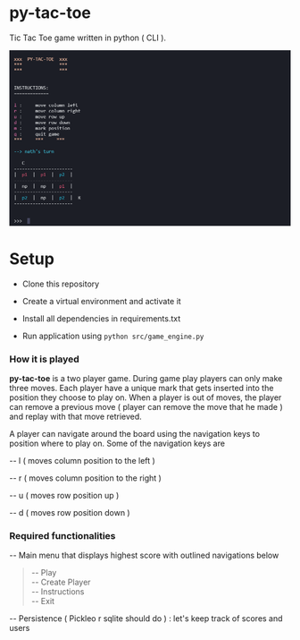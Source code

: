 # py-tac-toe

Tic Tac Toe game written in python ( CLI ).

![py-tac-toe game (cli)](assets/image/py-tac-toe.png)

# Setup

- Clone this repository

- Create a virtual environment and activate it

- Install all dependencies in requirements.txt

- Run application using `python src/game_engine.py`

### How it is played

**py-tac-toe** is a two player game. During game play players can only make three moves.
Each player have a unique mark that gets inserted into the position they
choose to play on. When a player is out of moves, the player can remove a previous move ( player can remove the move that he made ) and replay with that move retrieved.

A player can navigate around the board using the navigation keys to position where to play on. Some of the navigation keys are

-- l ( moves column position to the left )

-- r ( moves column position to the right )

-- u ( moves row position up )

-- d ( moves row position down )

### Required functionalities    

-- Main menu that displays highest score with outlined navigations below

> -- Play   
> -- Create Player   
> -- Instructions    
> -- Exit

-- Persistence ( Pickleo r sqlite should do ) : let's keep track of scores and users
